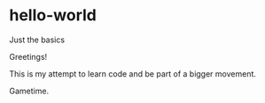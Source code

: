 # hello-world
Just the basics

Greetings!

This is my attempt to learn code and be part of a bigger movement.

Gametime.

